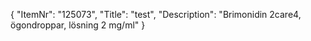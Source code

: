 {
  "ItemNr": "125073",
  "Title": "test",
  "Description": "Brimonidin 2care4, ögondroppar, lösning 2 mg/ml"
}